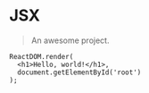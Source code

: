 # JSX

> An awesome project.

```
ReactDOM.render(
  <h1>Hello, world!</h1>,
  document.getElementById('root')
);
```